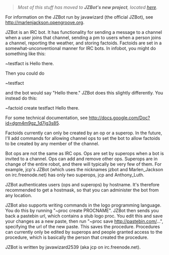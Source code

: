 > _Most of this stuff has moved to **JZBot's new project**, located [here](http://jzbot.googlecode.com)._

For information on the JZBot run by javawizard (the official JZBot), see http://marlenjackson.opengroove.org.

JZBot is an IRC bot. It has functionality for sending a message to a channel when a user joins that channel, sending a pm to users when a person joins a channel, reporting the weather, and storing factoids. Factoids are set in a somewhat-unconventional manner for IRC bots. In infobot, you might do something like this:

~testfact is Hello there.

Then you could do

~testfact

and the bot would say "Hello there."  JZBot does this slightly differently. You instead do this:

~factoid create testfact Hello there.

For some technical documentation, see http://docs.google.com/Doc?id=dgm4m9gz_1d7jg3s85.

Factoids currently can only be created by an op or a superop. In the future, I'll add commands for allowing channel ops to set the bot to allow factoids to be created by any member of the channel.

Bot ops are not the same as IRC ops. Ops are set by superops when a bot is invited to a channel. Ops can add and remove other ops. Superops are in change of the entire robot, and there will typically be very few of them. For example, jcp's JZBot (which uses the nicknames jzbot and Marlen\_Jackson on irc.freenode.net) has only two superops, jcp and Anthony\_Luth.

JZBot authenticates users (ops and superops) by hostname. It's therefore recommended to get a hostmask, so that you can administer the bot from any location.

JZBot also supports writing commands in the logo programming language. You do this by running "~proc create PROCNAME". JZBot then sends you back a pastebin url, which contains a stub logo proc. You edit this and save your changes as a new paste, then run "~proc save http://pastebin.com/...", specifying the url of the new paste. This saves the procedure. Procedures can currently only be edited by superops and people granted access to the procedure, which is basically the person that created the procedure.

JZBot is written by javawizard2539 (aka jcp on irc.freenode.net).